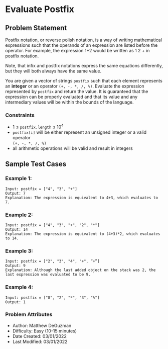 # Evaluate Postfix

## Problem Statement
Postfix notation, or reverse polish notation, is a way of writing mathematical expressions such that the operands of an expression are listed before the operator. For example, the expression 1+2 would be written as 1 2 + in postfix notation. 

Note, that infix and postfix notations express the same equations differently, but they will both always have the same value.

You are given a vector of strings `postfix` such that each element represents an **integer** or an operator `(+, -, *, /, %)`. Evaluate the expression represented by `postfix` and return the value. It is guaranteed that the expression can be properly evaluated and that its value and any intermediary values will be within the bounds of the language.

### Constraints
- 1 ≤ `postfix.length` ≤ 10<sup>4</sup>
- `postfix[i]` will be either represent an unsigned integer or a valid operator <br>`(+, -, *, /, %)`
- all arithmetic operations will be valid and result in integers

## Sample Test Cases

### Example 1:

```text
Input: postfix = ["4", "3", "+"]
Output: 7
Explanation: The expression is equivalent to 4+3, which evaluates to 7.
```

### Example 2:

```text
Input: postfix = ["4", "3", "+", "2", "*"]
Output: 14
Explanation: The expression is equivalent to (4+3)*2, which evaluates to 14.
```

### Example 3:

```text
Input: postfix = ["2", "3", "4", "+", “+”]
Output: 9
Explanation: Although the last added object on the stack was 2, the last expression was evaluated to be 9.
```

### Example 4:

```text
Input: postfix = ["8", "2", "*", "3", "%"]
Output: 1
```

### Problem Attributes

- Author: Matthew DeGuzman
- Difficulty: Easy (10-15 minutes)
- Date Created: 03/01/2022
- Last Modified: 03/01/2022